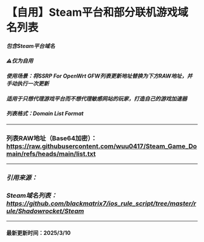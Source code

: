 # 【自用】Steam平台和部分联机游戏域名列表

#### *包含Steam平台域名*

#### *⚠️仅为自用*

#### *使用场景：将SSRP For OpenWrt GFW列表更新地址替换为下方RAW地址，并手动执行一次更新*

#### *适用于只想代理游戏平台而不想代理敏感网站的玩家，打造自己的游戏加速器*

#### *列表格式：Domain List Format*

---

### 列表RAW地址（Base64加密）：https://raw.githubusercontent.com/wuu0417/Steam_Game_Domain/refs/heads/main/list.txt
---

### *引用来源：*

### *Steam域名列表：https://github.com/blackmatrix7/ios_rule_script/tree/master/rule/Shadowrocket/Steam*

---

#### 最新更新时间：2025/3/10
